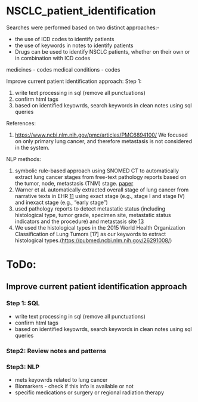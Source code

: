 # NSCLC_patient_identification

Searches were performed based on two distinct approaches:- 
- the use of ICD codes to identify patients
- the use of keywords in notes to identify patients
- Drugs can be used to identify NSCLC patients, whether on their own or in combination with ICD codes

medicines - codes
medical conditions - codes

Improve current patient identification approach:
Step 1: 
1. write text processing in sql (remove all punctuations)
2. confirm html tags 
2. based on identified keyowrds, search keywords in clean notes using sql queries

References: 
1. https://www.ncbi.nlm.nih.gov/pmc/articles/PMC6894100/
We focused on only primary lung cancer, and therefore metastasis is not considered in the system.

NLP methods:
1. symbolic rule-based approach using SNOMED CT to automatically extract lung cancer stages from free-text pathology reports based on the tumor, node, metastasis (TNM) stage. [paper](https://www.ncbi.nlm.nih.gov/pmc/articles/PMC2995652/)
2.  Warner et al. automatically extracted overall stage of lung cancer from narrative texts in EHR [11](https://pubmed.ncbi.nlm.nih.gov/26306621/) using exact stage (e.g., stage I and stage IV) and inexact stage (e.g., “early stage”)
3. used pathology reports to detect metastatic status (including histological type, tumor grade, specimen site, metastatic status indicators and the procedure) and metastasis site [13](https://www.ncbi.nlm.nih.gov/pmc/articles/PMC5543353/)
4. We used the histological types in the 2015 World Health Organization Classification of Lung Tumors [17] as our keywords to extract histological types.(https://pubmed.ncbi.nlm.nih.gov/26291008/)


# ToDo: 
## Improve current patient identification approach 
### Step 1: SQL
- write text processing in sql (remove all punctuations)
- confirm html tags
- based on identified keyowrds, search keywords in clean notes using sql queries
### Step2: Review notes and patterns
### Step3: NLP
- mets keyowrds related to lung cancer
- Biomarkers - check if this info is available or not
- specific medications or surgery or regional radiation therapy

